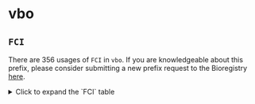 # vbo

## `FCI`

There are 356 usages of `FCI` in `vbo`.
If you are knowledgeable about this prefix, please consider submitting a new prefix
request to the Bioregistry [here](https://github.com/biopragmatics/bioregistry/issues/new?assignees=cthoyt&labels=New%2CPrefix&template=new-prefix.yml&title=%5BResource%5D%3A%20FCI).

<details>
<summary>Click to expand the `FCI` table</summary>

| curie   |   usages | nodes                                                                                                                                                                                                                                                                                                      |
|---------|----------|------------------------------------------------------------------------------------------------------------------------------------------------------------------------------------------------------------------------------------------------------------------------------------------------------------|
| FCI:97  |       11 | [VBO:0200585](http://purl.obolibrary.org/obo/VBO_0200585), [VBO:0200587](http://purl.obolibrary.org/obo/VBO_0200587), [VBO:0200588](http://purl.obolibrary.org/obo/VBO_0200588), [VBO:0200589](http://purl.obolibrary.org/obo/VBO_0200589), [VBO:0200591](http://purl.obolibrary.org/obo/VBO_0200591), ... |
| FCI:148 |       10 | [VBO:0200406](http://purl.obolibrary.org/obo/VBO_0200406), [VBO:0200409](http://purl.obolibrary.org/obo/VBO_0200409), [VBO:0200410](http://purl.obolibrary.org/obo/VBO_0200410), [VBO:0200411](http://purl.obolibrary.org/obo/VBO_0200411), [VBO:0200414](http://purl.obolibrary.org/obo/VBO_0200414), ... |
| FCI:172 |        8 | [VBO:0201048](http://purl.obolibrary.org/obo/VBO_0201048), [VBO:0201049](http://purl.obolibrary.org/obo/VBO_0201049), [VBO:0201050](http://purl.obolibrary.org/obo/VBO_0201050), [VBO:0201052](http://purl.obolibrary.org/obo/VBO_0201052), [VBO:0201053](http://purl.obolibrary.org/obo/VBO_0201053), ... |
| FCI:238 |        7 | [VBO:0200921](http://purl.obolibrary.org/obo/VBO_0200921), [VBO:0200922](http://purl.obolibrary.org/obo/VBO_0200922), [VBO:0200923](http://purl.obolibrary.org/obo/VBO_0200923), [VBO:0200924](http://purl.obolibrary.org/obo/VBO_0200924), [VBO:0200925](http://purl.obolibrary.org/obo/VBO_0200925), ... |
| FCI:15  |        5 | [VBO:0200144](http://purl.obolibrary.org/obo/VBO_0200144), [VBO:0200145](http://purl.obolibrary.org/obo/VBO_0200145), [VBO:0200146](http://purl.obolibrary.org/obo/VBO_0200146), [VBO:0200147](http://purl.obolibrary.org/obo/VBO_0200147), [VBO:0200148](http://purl.obolibrary.org/obo/VBO_0200148), ... |
| FCI:136 |        5 | [VBO:0200309](http://purl.obolibrary.org/obo/VBO_0200309), [VBO:0200310](http://purl.obolibrary.org/obo/VBO_0200310), [VBO:0200311](http://purl.obolibrary.org/obo/VBO_0200311), [VBO:0200312](http://purl.obolibrary.org/obo/VBO_0200312), [VBO:0200313](http://purl.obolibrary.org/obo/VBO_0200313), ... |
| FCI:128 |        5 | [VBO:0200765](http://purl.obolibrary.org/obo/VBO_0200765), [VBO:0200766](http://purl.obolibrary.org/obo/VBO_0200766), [VBO:0200767](http://purl.obolibrary.org/obo/VBO_0200767), [VBO:0200768](http://purl.obolibrary.org/obo/VBO_0200768), [VBO:0200769](http://purl.obolibrary.org/obo/VBO_0200769), ... |
| FCI:183 |        5 | [VBO:0200896](http://purl.obolibrary.org/obo/VBO_0200896), [VBO:0200897](http://purl.obolibrary.org/obo/VBO_0200897), [VBO:0200898](http://purl.obolibrary.org/obo/VBO_0200898), [VBO:0200899](http://purl.obolibrary.org/obo/VBO_0200899), [VBO:0200900](http://purl.obolibrary.org/obo/VBO_0200900), ... |
| FCI:253 |        5 | [VBO:0201089](http://purl.obolibrary.org/obo/VBO_0201089), [VBO:0201092](http://purl.obolibrary.org/obo/VBO_0201092), [VBO:0201093](http://purl.obolibrary.org/obo/VBO_0201093), [VBO:0201094](http://purl.obolibrary.org/obo/VBO_0201094), [VBO:0201095](http://purl.obolibrary.org/obo/VBO_0201095), ... |
| FCI:60  |        5 | [VBO:0201251](http://purl.obolibrary.org/obo/VBO_0201251), [VBO:0201252](http://purl.obolibrary.org/obo/VBO_0201252), [VBO:0201253](http://purl.obolibrary.org/obo/VBO_0201253), [VBO:0201254](http://purl.obolibrary.org/obo/VBO_0201254), [VBO:0201255](http://purl.obolibrary.org/obo/VBO_0201255), ... |
| FCI:59  |        5 | [VBO:0201318](http://purl.obolibrary.org/obo/VBO_0201318), [VBO:0201319](http://purl.obolibrary.org/obo/VBO_0201319), [VBO:0201320](http://purl.obolibrary.org/obo/VBO_0201320), [VBO:0201321](http://purl.obolibrary.org/obo/VBO_0201321), [VBO:0201322](http://purl.obolibrary.org/obo/VBO_0201322), ... |
| FCI:167 |        4 | [VBO:0200038](http://purl.obolibrary.org/obo/VBO_0200038), [VBO:0200039](http://purl.obolibrary.org/obo/VBO_0200039), [VBO:0200040](http://purl.obolibrary.org/obo/VBO_0200040), [VBO:0200041](http://purl.obolibrary.org/obo/VBO_0200041)                                                                 |
| FCI:223 |        4 | [VBO:0200463](http://purl.obolibrary.org/obo/VBO_0200463), [VBO:0200464](http://purl.obolibrary.org/obo/VBO_0200464), [VBO:0200465](http://purl.obolibrary.org/obo/VBO_0200465), [VBO:0200466](http://purl.obolibrary.org/obo/VBO_0200466)                                                                 |
| FCI:181 |        4 | [VBO:0200604](http://purl.obolibrary.org/obo/VBO_0200604), [VBO:0200605](http://purl.obolibrary.org/obo/VBO_0200605), [VBO:0200606](http://purl.obolibrary.org/obo/VBO_0200606), [VBO:0200607](http://purl.obolibrary.org/obo/VBO_0200607)                                                                 |
| FCI:235 |        4 | [VBO:0200623](http://purl.obolibrary.org/obo/VBO_0200623), [VBO:0200624](http://purl.obolibrary.org/obo/VBO_0200624), [VBO:0200625](http://purl.obolibrary.org/obo/VBO_0200625), [VBO:0200626](http://purl.obolibrary.org/obo/VBO_0200626)                                                                 |
| FCI:190 |        4 | [VBO:0200674](http://purl.obolibrary.org/obo/VBO_0200674), [VBO:0200675](http://purl.obolibrary.org/obo/VBO_0200675), [VBO:0200676](http://purl.obolibrary.org/obo/VBO_0200676), [VBO:0200677](http://purl.obolibrary.org/obo/VBO_0200677)                                                                 |
| FCI:50  |        4 | [VBO:0200938](http://purl.obolibrary.org/obo/VBO_0200938), [VBO:0200939](http://purl.obolibrary.org/obo/VBO_0200939), [VBO:0200940](http://purl.obolibrary.org/obo/VBO_0200940), [VBO:0200941](http://purl.obolibrary.org/obo/VBO_0200941)                                                                 |
| FCI:310 |        4 | [VBO:0201004](http://purl.obolibrary.org/obo/VBO_0201004), [VBO:0201005](http://purl.obolibrary.org/obo/VBO_0201005), [VBO:0201006](http://purl.obolibrary.org/obo/VBO_0201006), [VBO:0201007](http://purl.obolibrary.org/obo/VBO_0201007)                                                                 |
| FCI:94  |        4 | [VBO:0201073](http://purl.obolibrary.org/obo/VBO_0201073), [VBO:0201074](http://purl.obolibrary.org/obo/VBO_0201074), [VBO:0201075](http://purl.obolibrary.org/obo/VBO_0201075), [VBO:0201076](http://purl.obolibrary.org/obo/VBO_0201076)                                                                 |
| FCI:56  |        4 | [VBO:0201105](http://purl.obolibrary.org/obo/VBO_0201105), [VBO:0201106](http://purl.obolibrary.org/obo/VBO_0201106), [VBO:0201107](http://purl.obolibrary.org/obo/VBO_0201107), [VBO:0201108](http://purl.obolibrary.org/obo/VBO_0201108)                                                                 |
| FCI:234 |        4 | [VBO:0201436](http://purl.obolibrary.org/obo/VBO_0201436), [VBO:0201437](http://purl.obolibrary.org/obo/VBO_0201437), [VBO:0201438](http://purl.obolibrary.org/obo/VBO_0201438), [VBO:0201439](http://purl.obolibrary.org/obo/VBO_0201439)                                                                 |
| FCI:144 |        3 | [VBO:0200210](http://purl.obolibrary.org/obo/VBO_0200210), [VBO:0200211](http://purl.obolibrary.org/obo/VBO_0200211), [VBO:0200212](http://purl.obolibrary.org/obo/VBO_0200212)                                                                                                                            |
| FCI:202 |        3 | [VBO:0200215](http://purl.obolibrary.org/obo/VBO_0200215), [VBO:0200216](http://purl.obolibrary.org/obo/VBO_0200216), [VBO:0200217](http://purl.obolibrary.org/obo/VBO_0200217)                                                                                                                            |
| FCI:218 |        3 | [VBO:0200338](http://purl.obolibrary.org/obo/VBO_0200338), [VBO:0200339](http://purl.obolibrary.org/obo/VBO_0200339), [VBO:0200340](http://purl.obolibrary.org/obo/VBO_0200340)                                                                                                                            |
| FCI:288 |        3 | [VBO:0200345](http://purl.obolibrary.org/obo/VBO_0200345), [VBO:0200346](http://purl.obolibrary.org/obo/VBO_0200346), [VBO:0200347](http://purl.obolibrary.org/obo/VBO_0200347)                                                                                                                            |
| FCI:77  |        3 | [VBO:0200381](http://purl.obolibrary.org/obo/VBO_0200381), [VBO:0200382](http://purl.obolibrary.org/obo/VBO_0200382), [VBO:0200383](http://purl.obolibrary.org/obo/VBO_0200383)                                                                                                                            |
| FCI:143 |        3 | [VBO:0200442](http://purl.obolibrary.org/obo/VBO_0200442), [VBO:0200443](http://purl.obolibrary.org/obo/VBO_0200443), [VBO:0200444](http://purl.obolibrary.org/obo/VBO_0200444)                                                                                                                            |
| FCI:5   |        3 | [VBO:0200486](http://purl.obolibrary.org/obo/VBO_0200486), [VBO:0200487](http://purl.obolibrary.org/obo/VBO_0200487), [VBO:0200488](http://purl.obolibrary.org/obo/VBO_0200488)                                                                                                                            |
| FCI:173 |        3 | [VBO:0200509](http://purl.obolibrary.org/obo/VBO_0200509), [VBO:0200510](http://purl.obolibrary.org/obo/VBO_0200510), [VBO:0200511](http://purl.obolibrary.org/obo/VBO_0200511)                                                                                                                            |
| FCI:21  |        3 | [VBO:0200537](http://purl.obolibrary.org/obo/VBO_0200537), [VBO:0200561](http://purl.obolibrary.org/obo/VBO_0200561), [VBO:0200562](http://purl.obolibrary.org/obo/VBO_0200562)                                                                                                                            |
| FCI:101 |        3 | [VBO:0200538](http://purl.obolibrary.org/obo/VBO_0200538), [VBO:0200539](http://purl.obolibrary.org/obo/VBO_0200539), [VBO:0201455](http://purl.obolibrary.org/obo/VBO_0201455)                                                                                                                            |
| FCI:184 |        3 | [VBO:0200572](http://purl.obolibrary.org/obo/VBO_0200572), [VBO:0200573](http://purl.obolibrary.org/obo/VBO_0200573), [VBO:0201454](http://purl.obolibrary.org/obo/VBO_0201454)                                                                                                                            |
| FCI:166 |        3 | [VBO:0200577](http://purl.obolibrary.org/obo/VBO_0200577), [VBO:0200578](http://purl.obolibrary.org/obo/VBO_0200578), [VBO:0200579](http://purl.obolibrary.org/obo/VBO_0200579)                                                                                                                            |
| FCI:89  |        3 | [VBO:0200689](http://purl.obolibrary.org/obo/VBO_0200689), [VBO:0200690](http://purl.obolibrary.org/obo/VBO_0200690), [VBO:0200691](http://purl.obolibrary.org/obo/VBO_0200691)                                                                                                                            |
| FCI:321 |        3 | [VBO:0200847](http://purl.obolibrary.org/obo/VBO_0200847), [VBO:0200848](http://purl.obolibrary.org/obo/VBO_0200848), [VBO:0200849](http://purl.obolibrary.org/obo/VBO_0200849)                                                                                                                            |
| FCI:185 |        3 | [VBO:0200893](http://purl.obolibrary.org/obo/VBO_0200893), [VBO:0200894](http://purl.obolibrary.org/obo/VBO_0200894), [VBO:0200895](http://purl.obolibrary.org/obo/VBO_0200895)                                                                                                                            |
| FCI:37  |        3 | [VBO:0201077](http://purl.obolibrary.org/obo/VBO_0201077), [VBO:0201078](http://purl.obolibrary.org/obo/VBO_0201078), [VBO:0201079](http://purl.obolibrary.org/obo/VBO_0201079)                                                                                                                            |
| FCI:55  |        3 | [VBO:0201102](http://purl.obolibrary.org/obo/VBO_0201102), [VBO:0201103](http://purl.obolibrary.org/obo/VBO_0201103), [VBO:0201104](http://purl.obolibrary.org/obo/VBO_0201104)                                                                                                                            |
| FCI:352 |        3 | [VBO:0201151](http://purl.obolibrary.org/obo/VBO_0201151), [VBO:0201152](http://purl.obolibrary.org/obo/VBO_0201152), [VBO:0201153](http://purl.obolibrary.org/obo/VBO_0201153)                                                                                                                            |
| FCI:61  |        3 | [VBO:0201160](http://purl.obolibrary.org/obo/VBO_0201160), [VBO:0201161](http://purl.obolibrary.org/obo/VBO_0201161), [VBO:0201162](http://purl.obolibrary.org/obo/VBO_0201162)                                                                                                                            |
| FCI:269 |        3 | [VBO:0201171](http://purl.obolibrary.org/obo/VBO_0201171), [VBO:0201172](http://purl.obolibrary.org/obo/VBO_0201172), [VBO:0201173](http://purl.obolibrary.org/obo/VBO_0201173)                                                                                                                            |
| FCI:182 |        3 | [VBO:0201185](http://purl.obolibrary.org/obo/VBO_0201185), [VBO:0201187](http://purl.obolibrary.org/obo/VBO_0201187), [VBO:0201188](http://purl.obolibrary.org/obo/VBO_0201188)                                                                                                                            |
| FCI:99  |        3 | [VBO:0201401](http://purl.obolibrary.org/obo/VBO_0201401), [VBO:0201402](http://purl.obolibrary.org/obo/VBO_0201402), [VBO:0201403](http://purl.obolibrary.org/obo/VBO_0201403)                                                                                                                            |
| FCI:315 |        1 | [VBO:0000661](http://purl.obolibrary.org/obo/VBO_0000661)                                                                                                                                                                                                                                                  |
| FCI:356 |        1 | [VBO:0000663](http://purl.obolibrary.org/obo/VBO_0000663)                                                                                                                                                                                                                                                  |
| FCI:281 |        1 | [VBO:0000668](http://purl.obolibrary.org/obo/VBO_0000668)                                                                                                                                                                                                                                                  |
| FCI:92  |        1 | [VBO:0000670](http://purl.obolibrary.org/obo/VBO_0000670)                                                                                                                                                                                                                                                  |
| FCI:186 |        1 | [VBO:0200003](http://purl.obolibrary.org/obo/VBO_0200003)                                                                                                                                                                                                                                                  |
| FCI:228 |        1 | [VBO:0200004](http://purl.obolibrary.org/obo/VBO_0200004)                                                                                                                                                                                                                                                  |
| FCI:7   |        1 | [VBO:0200008](http://purl.obolibrary.org/obo/VBO_0200008)                                                                                                                                                                                                                                                  |
| FCI:255 |        1 | [VBO:0200010](http://purl.obolibrary.org/obo/VBO_0200010)                                                                                                                                                                                                                                                  |
| FCI:243 |        1 | [VBO:0200017](http://purl.obolibrary.org/obo/VBO_0200017)                                                                                                                                                                                                                                                  |
| FCI:254 |        1 | [VBO:0200023](http://purl.obolibrary.org/obo/VBO_0200023)                                                                                                                                                                                                                                                  |
| FCI:344 |        1 | [VBO:0200027](http://purl.obolibrary.org/obo/VBO_0200027)                                                                                                                                                                                                                                                  |
| FCI:303 |        1 | [VBO:0200047](http://purl.obolibrary.org/obo/VBO_0200047)                                                                                                                                                                                                                                                  |
| FCI:286 |        1 | [VBO:0200055](http://purl.obolibrary.org/obo/VBO_0200055)                                                                                                                                                                                                                                                  |
| FCI:301 |        1 | [VBO:0200059](http://purl.obolibrary.org/obo/VBO_0200059)                                                                                                                                                                                                                                                  |
| FCI:46  |        1 | [VBO:0200068](http://purl.obolibrary.org/obo/VBO_0200068)                                                                                                                                                                                                                                                  |
| FCI:177 |        1 | [VBO:0200074](http://purl.obolibrary.org/obo/VBO_0200074)                                                                                                                                                                                                                                                  |
| FCI:20  |        1 | [VBO:0200075](http://purl.obolibrary.org/obo/VBO_0200075)                                                                                                                                                                                                                                                  |
| FCI:28  |        1 | [VBO:0200078](http://purl.obolibrary.org/obo/VBO_0200078)                                                                                                                                                                                                                                                  |
| FCI:247 |        1 | [VBO:0200083](http://purl.obolibrary.org/obo/VBO_0200083)                                                                                                                                                                                                                                                  |
| FCI:287 |        1 | [VBO:0200088](http://purl.obolibrary.org/obo/VBO_0200088)                                                                                                                                                                                                                                                  |
| FCI:293 |        1 | [VBO:0200090](http://purl.obolibrary.org/obo/VBO_0200090)                                                                                                                                                                                                                                                  |
| FCI:342 |        1 | [VBO:0200095](http://purl.obolibrary.org/obo/VBO_0200095)                                                                                                                                                                                                                                                  |
| FCI:236 |        1 | [VBO:0200096](http://purl.obolibrary.org/obo/VBO_0200096)                                                                                                                                                                                                                                                  |
| FCI:351 |        1 | [VBO:0200097](http://purl.obolibrary.org/obo/VBO_0200097)                                                                                                                                                                                                                                                  |
| FCI:8   |        1 | [VBO:0200098](http://purl.obolibrary.org/obo/VBO_0200098)                                                                                                                                                                                                                                                  |
| FCI:63  |        1 | [VBO:0200100](http://purl.obolibrary.org/obo/VBO_0200100)                                                                                                                                                                                                                                                  |
| FCI:64  |        1 | [VBO:0200103](http://purl.obolibrary.org/obo/VBO_0200103)                                                                                                                                                                                                                                                  |
| FCI:180 |        1 | [VBO:0200106](http://purl.obolibrary.org/obo/VBO_0200106)                                                                                                                                                                                                                                                  |
| FCI:307 |        1 | [VBO:0200108](http://purl.obolibrary.org/obo/VBO_0200108)                                                                                                                                                                                                                                                  |
| FCI:43  |        1 | [VBO:0200120](http://purl.obolibrary.org/obo/VBO_0200120)                                                                                                                                                                                                                                                  |
| FCI:36  |        1 | [VBO:0200125](http://purl.obolibrary.org/obo/VBO_0200125)                                                                                                                                                                                                                                                  |
| FCI:163 |        1 | [VBO:0200126](http://purl.obolibrary.org/obo/VBO_0200126)                                                                                                                                                                                                                                                  |
| FCI:217 |        1 | [VBO:0200130](http://purl.obolibrary.org/obo/VBO_0200130)                                                                                                                                                                                                                                                  |
| FCI:161 |        1 | [VBO:0200131](http://purl.obolibrary.org/obo/VBO_0200131)                                                                                                                                                                                                                                                  |
| FCI:290 |        1 | [VBO:0200132](http://purl.obolibrary.org/obo/VBO_0200132)                                                                                                                                                                                                                                                  |
| FCI:271 |        1 | [VBO:0200134](http://purl.obolibrary.org/obo/VBO_0200134)                                                                                                                                                                                                                                                  |
| FCI:9   |        1 | [VBO:0200137](http://purl.obolibrary.org/obo/VBO_0200137)                                                                                                                                                                                                                                                  |
| FCI:194 |        1 | [VBO:0200154](http://purl.obolibrary.org/obo/VBO_0200154)                                                                                                                                                                                                                                                  |
| FCI:44  |        1 | [VBO:0200155](http://purl.obolibrary.org/obo/VBO_0200155)                                                                                                                                                                                                                                                  |
| FCI:45  |        1 | [VBO:0200161](http://purl.obolibrary.org/obo/VBO_0200161)                                                                                                                                                                                                                                                  |
| FCI:215 |        1 | [VBO:0200163](http://purl.obolibrary.org/obo/VBO_0200163)                                                                                                                                                                                                                                                  |
| FCI:25  |        1 | [VBO:0200166](http://purl.obolibrary.org/obo/VBO_0200166)                                                                                                                                                                                                                                                  |
| FCI:300 |        1 | [VBO:0200168](http://purl.obolibrary.org/obo/VBO_0200168)                                                                                                                                                                                                                                                  |
| FCI:84  |        1 | [VBO:0200175](http://purl.obolibrary.org/obo/VBO_0200175)                                                                                                                                                                                                                                                  |
| FCI:35  |        1 | [VBO:0200177](http://purl.obolibrary.org/obo/VBO_0200177)                                                                                                                                                                                                                                                  |
| FCI:32  |        1 | [VBO:0200178](http://purl.obolibrary.org/obo/VBO_0200178)                                                                                                                                                                                                                                                  |
| FCI:106 |        1 | [VBO:0200182](http://purl.obolibrary.org/obo/VBO_0200182)                                                                                                                                                                                                                                                  |
| FCI:364 |        1 | [VBO:0200186](http://purl.obolibrary.org/obo/VBO_0200186)                                                                                                                                                                                                                                                  |
| FCI:245 |        1 | [VBO:0200188](http://purl.obolibrary.org/obo/VBO_0200188)                                                                                                                                                                                                                                                  |
| FCI:196 |        1 | [VBO:0200189](http://purl.obolibrary.org/obo/VBO_0200189)                                                                                                                                                                                                                                                  |
| FCI:297 |        1 | [VBO:0200193](http://purl.obolibrary.org/obo/VBO_0200193)                                                                                                                                                                                                                                                  |
| FCI:10  |        1 | [VBO:0200194](http://purl.obolibrary.org/obo/VBO_0200194)                                                                                                                                                                                                                                                  |
| FCI:193 |        1 | [VBO:0200197](http://purl.obolibrary.org/obo/VBO_0200197)                                                                                                                                                                                                                                                  |
| FCI:355 |        1 | [VBO:0200199](http://purl.obolibrary.org/obo/VBO_0200199)                                                                                                                                                                                                                                                  |
| FCI:155 |        1 | [VBO:0200200](http://purl.obolibrary.org/obo/VBO_0200200)                                                                                                                                                                                                                                                  |
| FCI:140 |        1 | [VBO:0200204](http://purl.obolibrary.org/obo/VBO_0200204)                                                                                                                                                                                                                                                  |
| FCI:179 |        1 | [VBO:0200205](http://purl.obolibrary.org/obo/VBO_0200205)                                                                                                                                                                                                                                                  |
| FCI:171 |        1 | [VBO:0200207](http://purl.obolibrary.org/obo/VBO_0200207)                                                                                                                                                                                                                                                  |
| FCI:191 |        1 | [VBO:0200208](http://purl.obolibrary.org/obo/VBO_0200208)                                                                                                                                                                                                                                                  |
| FCI:341 |        1 | [VBO:0200231](http://purl.obolibrary.org/obo/VBO_0200231)                                                                                                                                                                                                                                                  |
| FCI:275 |        1 | [VBO:0200232](http://purl.obolibrary.org/obo/VBO_0200232)                                                                                                                                                                                                                                                  |
| FCI:113 |        1 | [VBO:0200234](http://purl.obolibrary.org/obo/VBO_0200234)                                                                                                                                                                                                                                                  |
| FCI:19  |        1 | [VBO:0200235](http://purl.obolibrary.org/obo/VBO_0200235)                                                                                                                                                                                                                                                  |
| FCI:95  |        1 | [VBO:0200239](http://purl.obolibrary.org/obo/VBO_0200239)                                                                                                                                                                                                                                                  |
| FCI:11  |        1 | [VBO:0200255](http://purl.obolibrary.org/obo/VBO_0200255)                                                                                                                                                                                                                                                  |
| FCI:149 |        1 | [VBO:0200258](http://purl.obolibrary.org/obo/VBO_0200258)                                                                                                                                                                                                                                                  |
| FCI:157 |        1 | [VBO:0200261](http://purl.obolibrary.org/obo/VBO_0200261)                                                                                                                                                                                                                                                  |
| FCI:90  |        1 | [VBO:0200263](http://purl.obolibrary.org/obo/VBO_0200263)                                                                                                                                                                                                                                                  |
| FCI:4   |        1 | [VBO:0200267](http://purl.obolibrary.org/obo/VBO_0200267)                                                                                                                                                                                                                                                  |
| FCI:273 |        1 | [VBO:0200274](http://purl.obolibrary.org/obo/VBO_0200274)                                                                                                                                                                                                                                                  |
| FCI:211 |        1 | [VBO:0200275](http://purl.obolibrary.org/obo/VBO_0200275)                                                                                                                                                                                                                                                  |
| FCI:329 |        1 | [VBO:0200276](http://purl.obolibrary.org/obo/VBO_0200276)                                                                                                                                                                                                                                                  |
| FCI:38  |        1 | [VBO:0200290](http://purl.obolibrary.org/obo/VBO_0200290)                                                                                                                                                                                                                                                  |
| FCI:170 |        1 | [VBO:0200296](http://purl.obolibrary.org/obo/VBO_0200296)                                                                                                                                                                                                                                                  |
| FCI:87  |        1 | [VBO:0200299](http://purl.obolibrary.org/obo/VBO_0200299)                                                                                                                                                                                                                                                  |
| FCI:328 |        1 | [VBO:0200304](http://purl.obolibrary.org/obo/VBO_0200304)                                                                                                                                                                                                                                                  |
| FCI:335 |        1 | [VBO:0200321](http://purl.obolibrary.org/obo/VBO_0200321)                                                                                                                                                                                                                                                  |
| FCI:246 |        1 | [VBO:0200323](http://purl.obolibrary.org/obo/VBO_0200323)                                                                                                                                                                                                                                                  |
| FCI:263 |        1 | [VBO:0200326](http://purl.obolibrary.org/obo/VBO_0200326)                                                                                                                                                                                                                                                  |
| FCI:309 |        1 | [VBO:0200351](http://purl.obolibrary.org/obo/VBO_0200351)                                                                                                                                                                                                                                                  |
| FCI:205 |        1 | [VBO:0200361](http://purl.obolibrary.org/obo/VBO_0200361)                                                                                                                                                                                                                                                  |
| FCI:353 |        1 | [VBO:0200364](http://purl.obolibrary.org/obo/VBO_0200364)                                                                                                                                                                                                                                                  |
| FCI:199 |        1 | [VBO:0200365](http://purl.obolibrary.org/obo/VBO_0200365)                                                                                                                                                                                                                                                  |
| FCI:109 |        1 | [VBO:0200366](http://purl.obolibrary.org/obo/VBO_0200366)                                                                                                                                                                                                                                                  |
| FCI:156 |        1 | [VBO:0200376](http://purl.obolibrary.org/obo/VBO_0200376)                                                                                                                                                                                                                                                  |
| FCI:296 |        1 | [VBO:0200377](http://purl.obolibrary.org/obo/VBO_0200377)                                                                                                                                                                                                                                                  |
| FCI:369 |        1 | [VBO:0200380](http://purl.obolibrary.org/obo/VBO_0200380)                                                                                                                                                                                                                                                  |
| FCI:283 |        1 | [VBO:0200389](http://purl.obolibrary.org/obo/VBO_0200389)                                                                                                                                                                                                                                                  |
| FCI:277 |        1 | [VBO:0200392](http://purl.obolibrary.org/obo/VBO_0200392)                                                                                                                                                                                                                                                  |
| FCI:110 |        1 | [VBO:0200397](http://purl.obolibrary.org/obo/VBO_0200397)                                                                                                                                                                                                                                                  |
| FCI:332 |        1 | [VBO:0200402](http://purl.obolibrary.org/obo/VBO_0200402)                                                                                                                                                                                                                                                  |
| FCI:153 |        1 | [VBO:0200427](http://purl.obolibrary.org/obo/VBO_0200427)                                                                                                                                                                                                                                                  |
| FCI:168 |        1 | [VBO:0200429](http://purl.obolibrary.org/obo/VBO_0200429)                                                                                                                                                                                                                                                  |
| FCI:164 |        1 | [VBO:0200435](http://purl.obolibrary.org/obo/VBO_0200435)                                                                                                                                                                                                                                                  |
| FCI:117 |        1 | [VBO:0200437](http://purl.obolibrary.org/obo/VBO_0200437)                                                                                                                                                                                                                                                  |
| FCI:232 |        1 | [VBO:0200438](http://purl.obolibrary.org/obo/VBO_0200438)                                                                                                                                                                                                                                                  |
| FCI:292 |        1 | [VBO:0200445](http://purl.obolibrary.org/obo/VBO_0200445)                                                                                                                                                                                                                                                  |
| FCI:116 |        1 | [VBO:0200450](http://purl.obolibrary.org/obo/VBO_0200450)                                                                                                                                                                                                                                                  |
| FCI:224 |        1 | [VBO:0200453](http://purl.obolibrary.org/obo/VBO_0200453)                                                                                                                                                                                                                                                  |
| FCI:130 |        1 | [VBO:0200454](http://purl.obolibrary.org/obo/VBO_0200454)                                                                                                                                                                                                                                                  |
| FCI:313 |        1 | [VBO:0200460](http://purl.obolibrary.org/obo/VBO_0200460)                                                                                                                                                                                                                                                  |
| FCI:308 |        1 | [VBO:0200467](http://purl.obolibrary.org/obo/VBO_0200467)                                                                                                                                                                                                                                                  |
| FCI:305 |        1 | [VBO:0200472](http://purl.obolibrary.org/obo/VBO_0200472)                                                                                                                                                                                                                                                  |
| FCI:159 |        1 | [VBO:0200490](http://purl.obolibrary.org/obo/VBO_0200490)                                                                                                                                                                                                                                                  |
| FCI:1   |        1 | [VBO:0200494](http://purl.obolibrary.org/obo/VBO_0200494)                                                                                                                                                                                                                                                  |
| FCI:2   |        1 | [VBO:0200495](http://purl.obolibrary.org/obo/VBO_0200495)                                                                                                                                                                                                                                                  |
| FCI:125 |        1 | [VBO:0200497](http://purl.obolibrary.org/obo/VBO_0200497)                                                                                                                                                                                                                                                  |
| FCI:13  |        1 | [VBO:0200499](http://purl.obolibrary.org/obo/VBO_0200499)                                                                                                                                                                                                                                                  |
| FCI:47  |        1 | [VBO:0200502](http://purl.obolibrary.org/obo/VBO_0200502)                                                                                                                                                                                                                                                  |
| FCI:366 |        1 | [VBO:0200508](http://purl.obolibrary.org/obo/VBO_0200508)                                                                                                                                                                                                                                                  |
| FCI:291 |        1 | [VBO:0200512](http://purl.obolibrary.org/obo/VBO_0200512)                                                                                                                                                                                                                                                  |
| FCI:66  |        1 | [VBO:0200514](http://purl.obolibrary.org/obo/VBO_0200514)                                                                                                                                                                                                                                                  |
| FCI:123 |        1 | [VBO:0200519](http://purl.obolibrary.org/obo/VBO_0200519)                                                                                                                                                                                                                                                  |
| FCI:225 |        1 | [VBO:0200520](http://purl.obolibrary.org/obo/VBO_0200520)                                                                                                                                                                                                                                                  |
| FCI:51  |        1 | [VBO:0200522](http://purl.obolibrary.org/obo/VBO_0200522)                                                                                                                                                                                                                                                  |
| FCI:189 |        1 | [VBO:0200524](http://purl.obolibrary.org/obo/VBO_0200524)                                                                                                                                                                                                                                                  |
| FCI:49  |        1 | [VBO:0200526](http://purl.obolibrary.org/obo/VBO_0200526)                                                                                                                                                                                                                                                  |
| FCI:121 |        1 | [VBO:0200528](http://purl.obolibrary.org/obo/VBO_0200528)                                                                                                                                                                                                                                                  |
| FCI:133 |        1 | [VBO:0200545](http://purl.obolibrary.org/obo/VBO_0200545)                                                                                                                                                                                                                                                  |
| FCI:134 |        1 | [VBO:0200546](http://purl.obolibrary.org/obo/VBO_0200546)                                                                                                                                                                                                                                                  |
| FCI:175 |        1 | [VBO:0200548](http://purl.obolibrary.org/obo/VBO_0200548)                                                                                                                                                                                                                                                  |
| FCI:219 |        1 | [VBO:0200549](http://purl.obolibrary.org/obo/VBO_0200549)                                                                                                                                                                                                                                                  |
| FCI:105 |        1 | [VBO:0200550](http://purl.obolibrary.org/obo/VBO_0200550)                                                                                                                                                                                                                                                  |
| FCI:220 |        1 | [VBO:0200551](http://purl.obolibrary.org/obo/VBO_0200551)                                                                                                                                                                                                                                                  |
| FCI:316 |        1 | [VBO:0200552](http://purl.obolibrary.org/obo/VBO_0200552)                                                                                                                                                                                                                                                  |
| FCI:221 |        1 | [VBO:0200555](http://purl.obolibrary.org/obo/VBO_0200555)                                                                                                                                                                                                                                                  |
| FCI:299 |        1 | [VBO:0200567](http://purl.obolibrary.org/obo/VBO_0200567)                                                                                                                                                                                                                                                  |
| FCI:103 |        1 | [VBO:0200568](http://purl.obolibrary.org/obo/VBO_0200568)                                                                                                                                                                                                                                                  |
| FCI:119 |        1 | [VBO:0200583](http://purl.obolibrary.org/obo/VBO_0200583)                                                                                                                                                                                                                                                  |
| FCI:104 |        1 | [VBO:0200584](http://purl.obolibrary.org/obo/VBO_0200584)                                                                                                                                                                                                                                                  |
| FCI:98  |        1 | [VBO:0200602](http://purl.obolibrary.org/obo/VBO_0200602)                                                                                                                                                                                                                                                  |
| FCI:111 |        1 | [VBO:0200610](http://purl.obolibrary.org/obo/VBO_0200610)                                                                                                                                                                                                                                                  |
| FCI:6   |        1 | [VBO:0200613](http://purl.obolibrary.org/obo/VBO_0200613)                                                                                                                                                                                                                                                  |
| FCI:33  |        1 | [VBO:0200615](http://purl.obolibrary.org/obo/VBO_0200615)                                                                                                                                                                                                                                                  |
| FCI:282 |        1 | [VBO:0200619](http://purl.obolibrary.org/obo/VBO_0200619)                                                                                                                                                                                                                                                  |
| FCI:322 |        1 | [VBO:0200620](http://purl.obolibrary.org/obo/VBO_0200620)                                                                                                                                                                                                                                                  |
| FCI:323 |        1 | [VBO:0200621](http://purl.obolibrary.org/obo/VBO_0200621)                                                                                                                                                                                                                                                  |
| FCI:324 |        1 | [VBO:0200622](http://purl.obolibrary.org/obo/VBO_0200622)                                                                                                                                                                                                                                                  |
| FCI:22  |        1 | [VBO:0200627](http://purl.obolibrary.org/obo/VBO_0200627)                                                                                                                                                                                                                                                  |
| FCI:58  |        1 | [VBO:0200631](http://purl.obolibrary.org/obo/VBO_0200631)                                                                                                                                                                                                                                                  |
| FCI:274 |        1 | [VBO:0200636](http://purl.obolibrary.org/obo/VBO_0200636)                                                                                                                                                                                                                                                  |
| FCI:158 |        1 | [VBO:0200638](http://purl.obolibrary.org/obo/VBO_0200638)                                                                                                                                                                                                                                                  |
| FCI:81  |        1 | [VBO:0200640](http://purl.obolibrary.org/obo/VBO_0200640)                                                                                                                                                                                                                                                  |
| FCI:80  |        1 | [VBO:0200642](http://purl.obolibrary.org/obo/VBO_0200642)                                                                                                                                                                                                                                                  |
| FCI:17  |        1 | [VBO:0200644](http://purl.obolibrary.org/obo/VBO_0200644)                                                                                                                                                                                                                                                  |
| FCI:267 |        1 | [VBO:0200651](http://purl.obolibrary.org/obo/VBO_0200651)                                                                                                                                                                                                                                                  |
| FCI:132 |        1 | [VBO:0200655](http://purl.obolibrary.org/obo/VBO_0200655)                                                                                                                                                                                                                                                  |
| FCI:213 |        1 | [VBO:0200656](http://purl.obolibrary.org/obo/VBO_0200656)                                                                                                                                                                                                                                                  |
| FCI:295 |        1 | [VBO:0200660](http://purl.obolibrary.org/obo/VBO_0200660)                                                                                                                                                                                                                                                  |
| FCI:250 |        1 | [VBO:0200662](http://purl.obolibrary.org/obo/VBO_0200662)                                                                                                                                                                                                                                                  |
| FCI:214 |        1 | [VBO:0200667](http://purl.obolibrary.org/obo/VBO_0200667)                                                                                                                                                                                                                                                  |
| FCI:261 |        1 | [VBO:0200671](http://purl.obolibrary.org/obo/VBO_0200671)                                                                                                                                                                                                                                                  |
| FCI:240 |        1 | [VBO:0200678](http://purl.obolibrary.org/obo/VBO_0200678)                                                                                                                                                                                                                                                  |
| FCI:241 |        1 | [VBO:0200679](http://purl.obolibrary.org/obo/VBO_0200679)                                                                                                                                                                                                                                                  |
| FCI:266 |        1 | [VBO:0200686](http://purl.obolibrary.org/obo/VBO_0200686)                                                                                                                                                                                                                                                  |
| FCI:289 |        1 | [VBO:0200692](http://purl.obolibrary.org/obo/VBO_0200692)                                                                                                                                                                                                                                                  |
| FCI:302 |        1 | [VBO:0200698](http://purl.obolibrary.org/obo/VBO_0200698)                                                                                                                                                                                                                                                  |
| FCI:330 |        1 | [VBO:0200700](http://purl.obolibrary.org/obo/VBO_0200700)                                                                                                                                                                                                                                                  |
| FCI:120 |        1 | [VBO:0200701](http://purl.obolibrary.org/obo/VBO_0200701)                                                                                                                                                                                                                                                  |
| FCI:40  |        1 | [VBO:0200703](http://purl.obolibrary.org/obo/VBO_0200703)                                                                                                                                                                                                                                                  |
| FCI:139 |        1 | [VBO:0200704](http://purl.obolibrary.org/obo/VBO_0200704)                                                                                                                                                                                                                                                  |
| FCI:124 |        1 | [VBO:0200705](http://purl.obolibrary.org/obo/VBO_0200705)                                                                                                                                                                                                                                                  |
| FCI:160 |        1 | [VBO:0200706](http://purl.obolibrary.org/obo/VBO_0200706)                                                                                                                                                                                                                                                  |
| FCI:151 |        1 | [VBO:0200709](http://purl.obolibrary.org/obo/VBO_0200709)                                                                                                                                                                                                                                                  |
| FCI:152 |        1 | [VBO:0200710](http://purl.obolibrary.org/obo/VBO_0200710)                                                                                                                                                                                                                                                  |
| FCI:343 |        1 | [VBO:0200712](http://purl.obolibrary.org/obo/VBO_0200712)                                                                                                                                                                                                                                                  |
| FCI:198 |        1 | [VBO:0200716](http://purl.obolibrary.org/obo/VBO_0200716)                                                                                                                                                                                                                                                  |
| FCI:337 |        1 | [VBO:0200719](http://purl.obolibrary.org/obo/VBO_0200719)                                                                                                                                                                                                                                                  |
| FCI:200 |        1 | [VBO:0200720](http://purl.obolibrary.org/obo/VBO_0200720)                                                                                                                                                                                                                                                  |
| FCI:165 |        1 | [VBO:0200721](http://purl.obolibrary.org/obo/VBO_0200721)                                                                                                                                                                                                                                                  |
| FCI:195 |        1 | [VBO:0200723](http://purl.obolibrary.org/obo/VBO_0200723)                                                                                                                                                                                                                                                  |
| FCI:345 |        1 | [VBO:0200724](http://purl.obolibrary.org/obo/VBO_0200724)                                                                                                                                                                                                                                                  |
| FCI:42  |        1 | [VBO:0200733](http://purl.obolibrary.org/obo/VBO_0200733)                                                                                                                                                                                                                                                  |
| FCI:206 |        1 | [VBO:0200735](http://purl.obolibrary.org/obo/VBO_0200735)                                                                                                                                                                                                                                                  |
| FCI:262 |        1 | [VBO:0200740](http://purl.obolibrary.org/obo/VBO_0200740)                                                                                                                                                                                                                                                  |
| FCI:259 |        1 | [VBO:0200741](http://purl.obolibrary.org/obo/VBO_0200741)                                                                                                                                                                                                                                                  |
| FCI:317 |        1 | [VBO:0200747](http://purl.obolibrary.org/obo/VBO_0200747)                                                                                                                                                                                                                                                  |
| FCI:331 |        1 | [VBO:0200750](http://purl.obolibrary.org/obo/VBO_0200750)                                                                                                                                                                                                                                                  |
| FCI:48  |        1 | [VBO:0200754](http://purl.obolibrary.org/obo/VBO_0200754)                                                                                                                                                                                                                                                  |
| FCI:278 |        1 | [VBO:0200758](http://purl.obolibrary.org/obo/VBO_0200758)                                                                                                                                                                                                                                                  |
| FCI:3   |        1 | [VBO:0200764](http://purl.obolibrary.org/obo/VBO_0200764)                                                                                                                                                                                                                                                  |
| FCI:362 |        1 | [VBO:0200772](http://purl.obolibrary.org/obo/VBO_0200772)                                                                                                                                                                                                                                                  |
| FCI:318 |        1 | [VBO:0200774](http://purl.obolibrary.org/obo/VBO_0200774)                                                                                                                                                                                                                                                  |
| FCI:102 |        1 | [VBO:0200775](http://purl.obolibrary.org/obo/VBO_0200775)                                                                                                                                                                                                                                                  |
| FCI:53  |        1 | [VBO:0200779](http://purl.obolibrary.org/obo/VBO_0200779)                                                                                                                                                                                                                                                  |
| FCI:334 |        1 | [VBO:0200783](http://purl.obolibrary.org/obo/VBO_0200783)                                                                                                                                                                                                                                                  |
| FCI:192 |        1 | [VBO:0200786](http://purl.obolibrary.org/obo/VBO_0200786)                                                                                                                                                                                                                                                  |
| FCI:54  |        1 | [VBO:0200793](http://purl.obolibrary.org/obo/VBO_0200793)                                                                                                                                                                                                                                                  |
| FCI:122 |        1 | [VBO:0200800](http://purl.obolibrary.org/obo/VBO_0200800)                                                                                                                                                                                                                                                  |
| FCI:70  |        1 | [VBO:0200807](http://purl.obolibrary.org/obo/VBO_0200807)                                                                                                                                                                                                                                                  |
| FCI:360 |        1 | [VBO:0200808](http://purl.obolibrary.org/obo/VBO_0200808)                                                                                                                                                                                                                                                  |
| FCI:226 |        1 | [VBO:0200810](http://purl.obolibrary.org/obo/VBO_0200810)                                                                                                                                                                                                                                                  |
| FCI:284 |        1 | [VBO:0200814](http://purl.obolibrary.org/obo/VBO_0200814)                                                                                                                                                                                                                                                  |
| FCI:118 |        1 | [VBO:0200816](http://purl.obolibrary.org/obo/VBO_0200816)                                                                                                                                                                                                                                                  |
| FCI:145 |        1 | [VBO:0200819](http://purl.obolibrary.org/obo/VBO_0200819)                                                                                                                                                                                                                                                  |
| FCI:227 |        1 | [VBO:0200824](http://purl.obolibrary.org/obo/VBO_0200824)                                                                                                                                                                                                                                                  |
| FCI:141 |        1 | [VBO:0200832](http://purl.obolibrary.org/obo/VBO_0200832)                                                                                                                                                                                                                                                  |
| FCI:233 |        1 | [VBO:0200836](http://purl.obolibrary.org/obo/VBO_0200836)                                                                                                                                                                                                                                                  |
| FCI:249 |        1 | [VBO:0200845](http://purl.obolibrary.org/obo/VBO_0200845)                                                                                                                                                                                                                                                  |
| FCI:65  |        1 | [VBO:0200856](http://purl.obolibrary.org/obo/VBO_0200856)                                                                                                                                                                                                                                                  |
| FCI:71  |        1 | [VBO:0200862](http://purl.obolibrary.org/obo/VBO_0200862)                                                                                                                                                                                                                                                  |
| FCI:201 |        1 | [VBO:0200865](http://purl.obolibrary.org/obo/VBO_0200865)                                                                                                                                                                                                                                                  |
| FCI:264 |        1 | [VBO:0200867](http://purl.obolibrary.org/obo/VBO_0200867)                                                                                                                                                                                                                                                  |
| FCI:325 |        1 | [VBO:0200873](http://purl.obolibrary.org/obo/VBO_0200873)                                                                                                                                                                                                                                                  |
| FCI:367 |        1 | [VBO:0200880](http://purl.obolibrary.org/obo/VBO_0200880)                                                                                                                                                                                                                                                  |
| FCI:359 |        1 | [VBO:0200882](http://purl.obolibrary.org/obo/VBO_0200882)                                                                                                                                                                                                                                                  |
| FCI:279 |        1 | [VBO:0200906](http://purl.obolibrary.org/obo/VBO_0200906)                                                                                                                                                                                                                                                  |
| FCI:197 |        1 | [VBO:0200930](http://purl.obolibrary.org/obo/VBO_0200930)                                                                                                                                                                                                                                                  |
| FCI:314 |        1 | [VBO:0200932](http://purl.obolibrary.org/obo/VBO_0200932)                                                                                                                                                                                                                                                  |
| FCI:272 |        1 | [VBO:0200945](http://purl.obolibrary.org/obo/VBO_0200945)                                                                                                                                                                                                                                                  |
| FCI:34  |        1 | [VBO:0200946](http://purl.obolibrary.org/obo/VBO_0200946)                                                                                                                                                                                                                                                  |
| FCI:276 |        1 | [VBO:0200948](http://purl.obolibrary.org/obo/VBO_0200948)                                                                                                                                                                                                                                                  |
| FCI:237 |        1 | [VBO:0200953](http://purl.obolibrary.org/obo/VBO_0200953)                                                                                                                                                                                                                                                  |
| FCI:268 |        1 | [VBO:0200956](http://purl.obolibrary.org/obo/VBO_0200956)                                                                                                                                                                                                                                                  |
| FCI:242 |        1 | [VBO:0200957](http://purl.obolibrary.org/obo/VBO_0200957)                                                                                                                                                                                                                                                  |
| FCI:203 |        1 | [VBO:0200958](http://purl.obolibrary.org/obo/VBO_0200958)                                                                                                                                                                                                                                                  |
| FCI:265 |        1 | [VBO:0200959](http://purl.obolibrary.org/obo/VBO_0200959)                                                                                                                                                                                                                                                  |
| FCI:72  |        1 | [VBO:0200962](http://purl.obolibrary.org/obo/VBO_0200962)                                                                                                                                                                                                                                                  |
| FCI:312 |        1 | [VBO:0200964](http://purl.obolibrary.org/obo/VBO_0200964)                                                                                                                                                                                                                                                  |
| FCI:16  |        1 | [VBO:0200969](http://purl.obolibrary.org/obo/VBO_0200969)                                                                                                                                                                                                                                                  |
| FCI:294 |        1 | [VBO:0200980](http://purl.obolibrary.org/obo/VBO_0200980)                                                                                                                                                                                                                                                  |
| FCI:339 |        1 | [VBO:0200987](http://purl.obolibrary.org/obo/VBO_0200987)                                                                                                                                                                                                                                                  |
| FCI:207 |        1 | [VBO:0200994](http://purl.obolibrary.org/obo/VBO_0200994)                                                                                                                                                                                                                                                  |
| FCI:39  |        1 | [VBO:0200995](http://purl.obolibrary.org/obo/VBO_0200995)                                                                                                                                                                                                                                                  |
| FCI:67  |        1 | [VBO:0201009](http://purl.obolibrary.org/obo/VBO_0201009)                                                                                                                                                                                                                                                  |
| FCI:82  |        1 | [VBO:0201011](http://purl.obolibrary.org/obo/VBO_0201011)                                                                                                                                                                                                                                                  |
| FCI:248 |        1 | [VBO:0201016](http://purl.obolibrary.org/obo/VBO_0201016)                                                                                                                                                                                                                                                  |
| FCI:176 |        1 | [VBO:0201018](http://purl.obolibrary.org/obo/VBO_0201018)                                                                                                                                                                                                                                                  |
| FCI:108 |        1 | [VBO:0201019](http://purl.obolibrary.org/obo/VBO_0201019)                                                                                                                                                                                                                                                  |
| FCI:24  |        1 | [VBO:0201031](http://purl.obolibrary.org/obo/VBO_0201031)                                                                                                                                                                                                                                                  |
| FCI:333 |        1 | [VBO:0201032](http://purl.obolibrary.org/obo/VBO_0201032)                                                                                                                                                                                                                                                  |
| FCI:52  |        1 | [VBO:0201033](http://purl.obolibrary.org/obo/VBO_0201033)                                                                                                                                                                                                                                                  |
| FCI:354 |        1 | [VBO:0201034](http://purl.obolibrary.org/obo/VBO_0201034)                                                                                                                                                                                                                                                  |
| FCI:251 |        1 | [VBO:0201035](http://purl.obolibrary.org/obo/VBO_0201035)                                                                                                                                                                                                                                                  |
| FCI:252 |        1 | [VBO:0201037](http://purl.obolibrary.org/obo/VBO_0201037)                                                                                                                                                                                                                                                  |
| FCI:114 |        1 | [VBO:0201046](http://purl.obolibrary.org/obo/VBO_0201046)                                                                                                                                                                                                                                                  |
| FCI:30  |        1 | [VBO:0201064](http://purl.obolibrary.org/obo/VBO_0201064)                                                                                                                                                                                                                                                  |
| FCI:187 |        1 | [VBO:0201069](http://purl.obolibrary.org/obo/VBO_0201069)                                                                                                                                                                                                                                                  |
| FCI:93  |        1 | [VBO:0201071](http://purl.obolibrary.org/obo/VBO_0201071)                                                                                                                                                                                                                                                  |
| FCI:154 |        1 | [VBO:0201080](http://purl.obolibrary.org/obo/VBO_0201080)                                                                                                                                                                                                                                                  |
| FCI:363 |        1 | [VBO:0201084](http://purl.obolibrary.org/obo/VBO_0201084)                                                                                                                                                                                                                                                  |
| FCI:346 |        1 | [VBO:0201085](http://purl.obolibrary.org/obo/VBO_0201085)                                                                                                                                                                                                                                                  |
| FCI:216 |        1 | [VBO:0201087](http://purl.obolibrary.org/obo/VBO_0201087)                                                                                                                                                                                                                                                  |
| FCI:137 |        1 | [VBO:0201113](http://purl.obolibrary.org/obo/VBO_0201113)                                                                                                                                                                                                                                                  |
| FCI:138 |        1 | [VBO:0201116](http://purl.obolibrary.org/obo/VBO_0201116)                                                                                                                                                                                                                                                  |
| FCI:96  |        1 | [VBO:0201120](http://purl.obolibrary.org/obo/VBO_0201120)                                                                                                                                                                                                                                                  |
| FCI:146 |        1 | [VBO:0201135](http://purl.obolibrary.org/obo/VBO_0201135)                                                                                                                                                                                                                                                  |
| FCI:298 |        1 | [VBO:0201137](http://purl.obolibrary.org/obo/VBO_0201137)                                                                                                                                                                                                                                                  |
| FCI:357 |        1 | [VBO:0201139](http://purl.obolibrary.org/obo/VBO_0201139)                                                                                                                                                                                                                                                  |
| FCI:350 |        1 | [VBO:0201140](http://purl.obolibrary.org/obo/VBO_0201140)                                                                                                                                                                                                                                                  |
| FCI:349 |        1 | [VBO:0201141](http://purl.obolibrary.org/obo/VBO_0201141)                                                                                                                                                                                                                                                  |
| FCI:147 |        1 | [VBO:0201143](http://purl.obolibrary.org/obo/VBO_0201143)                                                                                                                                                                                                                                                  |
| FCI:327 |        1 | [VBO:0201146](http://purl.obolibrary.org/obo/VBO_0201146)                                                                                                                                                                                                                                                  |
| FCI:304 |        1 | [VBO:0201155](http://purl.obolibrary.org/obo/VBO_0201155)                                                                                                                                                                                                                                                  |
| FCI:311 |        1 | [VBO:0201158](http://purl.obolibrary.org/obo/VBO_0201158)                                                                                                                                                                                                                                                  |
| FCI:115 |        1 | [VBO:0201163](http://purl.obolibrary.org/obo/VBO_0201163)                                                                                                                                                                                                                                                  |
| FCI:340 |        1 | [VBO:0201167](http://purl.obolibrary.org/obo/VBO_0201167)                                                                                                                                                                                                                                                  |
| FCI:212 |        1 | [VBO:0201174](http://purl.obolibrary.org/obo/VBO_0201174)                                                                                                                                                                                                                                                  |
| FCI:131 |        1 | [VBO:0201183](http://purl.obolibrary.org/obo/VBO_0201183)                                                                                                                                                                                                                                                  |
| FCI:83  |        1 | [VBO:0201184](http://purl.obolibrary.org/obo/VBO_0201184)                                                                                                                                                                                                                                                  |
| FCI:73  |        1 | [VBO:0201198](http://purl.obolibrary.org/obo/VBO_0201198)                                                                                                                                                                                                                                                  |
| FCI:74  |        1 | [VBO:0201200](http://purl.obolibrary.org/obo/VBO_0201200)                                                                                                                                                                                                                                                  |
| FCI:361 |        1 | [VBO:0201203](http://purl.obolibrary.org/obo/VBO_0201203)                                                                                                                                                                                                                                                  |
| FCI:150 |        1 | [VBO:0201207](http://purl.obolibrary.org/obo/VBO_0201207)                                                                                                                                                                                                                                                  |
| FCI:229 |        1 | [VBO:0201209](http://purl.obolibrary.org/obo/VBO_0201209)                                                                                                                                                                                                                                                  |
| FCI:88  |        1 | [VBO:0201217](http://purl.obolibrary.org/obo/VBO_0201217)                                                                                                                                                                                                                                                  |
| FCI:257 |        1 | [VBO:0201219](http://purl.obolibrary.org/obo/VBO_0201219)                                                                                                                                                                                                                                                  |
| FCI:208 |        1 | [VBO:0201223](http://purl.obolibrary.org/obo/VBO_0201223)                                                                                                                                                                                                                                                  |
| FCI:319 |        1 | [VBO:0201225](http://purl.obolibrary.org/obo/VBO_0201225)                                                                                                                                                                                                                                                  |
| FCI:270 |        1 | [VBO:0201233](http://purl.obolibrary.org/obo/VBO_0201233)                                                                                                                                                                                                                                                  |
| FCI:75  |        1 | [VBO:0201240](http://purl.obolibrary.org/obo/VBO_0201240)                                                                                                                                                                                                                                                  |
| FCI:188 |        1 | [VBO:0201242](http://purl.obolibrary.org/obo/VBO_0201242)                                                                                                                                                                                                                                                  |
| FCI:320 |        1 | [VBO:0201244](http://purl.obolibrary.org/obo/VBO_0201244)                                                                                                                                                                                                                                                  |
| FCI:142 |        1 | [VBO:0201245](http://purl.obolibrary.org/obo/VBO_0201245)                                                                                                                                                                                                                                                  |
| FCI:244 |        1 | [VBO:0201246](http://purl.obolibrary.org/obo/VBO_0201246)                                                                                                                                                                                                                                                  |
| FCI:129 |        1 | [VBO:0201247](http://purl.obolibrary.org/obo/VBO_0201247)                                                                                                                                                                                                                                                  |
| FCI:31  |        1 | [VBO:0201248](http://purl.obolibrary.org/obo/VBO_0201248)                                                                                                                                                                                                                                                  |
| FCI:12  |        1 | [VBO:0201258](http://purl.obolibrary.org/obo/VBO_0201258)                                                                                                                                                                                                                                                  |
| FCI:326 |        1 | [VBO:0201264](http://purl.obolibrary.org/obo/VBO_0201264)                                                                                                                                                                                                                                                  |
| FCI:285 |        1 | [VBO:0201274](http://purl.obolibrary.org/obo/VBO_0201274)                                                                                                                                                                                                                                                  |
| FCI:204 |        1 | [VBO:0201275](http://purl.obolibrary.org/obo/VBO_0201275)                                                                                                                                                                                                                                                  |
| FCI:91  |        1 | [VBO:0201278](http://purl.obolibrary.org/obo/VBO_0201278)                                                                                                                                                                                                                                                  |
| FCI:336 |        1 | [VBO:0201280](http://purl.obolibrary.org/obo/VBO_0201280)                                                                                                                                                                                                                                                  |
| FCI:222 |        1 | [VBO:0201293](http://purl.obolibrary.org/obo/VBO_0201293)                                                                                                                                                                                                                                                  |
| FCI:76  |        1 | [VBO:0201296](http://purl.obolibrary.org/obo/VBO_0201296)                                                                                                                                                                                                                                                  |
| FCI:62  |        1 | [VBO:0201305](http://purl.obolibrary.org/obo/VBO_0201305)                                                                                                                                                                                                                                                  |
| FCI:127 |        1 | [VBO:0201309](http://purl.obolibrary.org/obo/VBO_0201309)                                                                                                                                                                                                                                                  |
| FCI:135 |        1 | [VBO:0201315](http://purl.obolibrary.org/obo/VBO_0201315)                                                                                                                                                                                                                                                  |
| FCI:14  |        1 | [VBO:0201316](http://purl.obolibrary.org/obo/VBO_0201316)                                                                                                                                                                                                                                                  |
| FCI:348 |        1 | [VBO:0201332](http://purl.obolibrary.org/obo/VBO_0201332)                                                                                                                                                                                                                                                  |
| FCI:358 |        1 | [VBO:0201347](http://purl.obolibrary.org/obo/VBO_0201347)                                                                                                                                                                                                                                                  |
| FCI:338 |        1 | [VBO:0201348](http://purl.obolibrary.org/obo/VBO_0201348)                                                                                                                                                                                                                                                  |
| FCI:230 |        1 | [VBO:0201351](http://purl.obolibrary.org/obo/VBO_0201351)                                                                                                                                                                                                                                                  |
| FCI:231 |        1 | [VBO:0201352](http://purl.obolibrary.org/obo/VBO_0201352)                                                                                                                                                                                                                                                  |
| FCI:209 |        1 | [VBO:0201353](http://purl.obolibrary.org/obo/VBO_0201353)                                                                                                                                                                                                                                                  |
| FCI:260 |        1 | [VBO:0201357](http://purl.obolibrary.org/obo/VBO_0201357)                                                                                                                                                                                                                                                  |
| FCI:368 |        1 | [VBO:0201369](http://purl.obolibrary.org/obo/VBO_0201369)                                                                                                                                                                                                                                                  |
| FCI:68  |        1 | [VBO:0201379](http://purl.obolibrary.org/obo/VBO_0201379)                                                                                                                                                                                                                                                  |
| FCI:370 |        1 | [VBO:0201381](http://purl.obolibrary.org/obo/VBO_0201381)                                                                                                                                                                                                                                                  |
| FCI:57  |        1 | [VBO:0201389](http://purl.obolibrary.org/obo/VBO_0201389)                                                                                                                                                                                                                                                  |
| FCI:126 |        1 | [VBO:0201411](http://purl.obolibrary.org/obo/VBO_0201411)                                                                                                                                                                                                                                                  |
| FCI:78  |        1 | [VBO:0201412](http://purl.obolibrary.org/obo/VBO_0201412)                                                                                                                                                                                                                                                  |
| FCI:85  |        1 | [VBO:0201415](http://purl.obolibrary.org/obo/VBO_0201415)                                                                                                                                                                                                                                                  |
| FCI:306 |        1 | [VBO:0201416](http://purl.obolibrary.org/obo/VBO_0201416)                                                                                                                                                                                                                                                  |
| FCI:100 |        1 | [VBO:0201418](http://purl.obolibrary.org/obo/VBO_0201418)                                                                                                                                                                                                                                                  |
| FCI:162 |        1 | [VBO:0201421](http://purl.obolibrary.org/obo/VBO_0201421)                                                                                                                                                                                                                                                  |
| FCI:347 |        1 | [VBO:0201423](http://purl.obolibrary.org/obo/VBO_0201423)                                                                                                                                                                                                                                                  |
| FCI:169 |        1 | [VBO:0201424](http://purl.obolibrary.org/obo/VBO_0201424)                                                                                                                                                                                                                                                  |
| FCI:107 |        1 | [VBO:0201427](http://purl.obolibrary.org/obo/VBO_0201427)                                                                                                                                                                                                                                                  |
| FCI:239 |        1 | [VBO:0201428](http://purl.obolibrary.org/obo/VBO_0201428)                                                                                                                                                                                                                                                  |
| FCI:365 |        1 | [VBO:0201442](http://purl.obolibrary.org/obo/VBO_0201442)                                                                                                                                                                                                                                                  |
| FCI:86  |        1 | [VBO:0201448](http://purl.obolibrary.org/obo/VBO_0201448)                                                                                                                                                                                                                                                  |
| FCI:41  |        1 | [VBO:0201451](http://purl.obolibrary.org/obo/VBO_0201451)                                                                                                                                                                                                                                                  |

</details>

